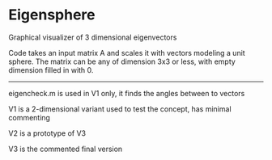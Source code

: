 # Eigensphere

Graphical visualizer of 3 dimensional eigenvectors

Code takes an input matrix A and scales it with vectors modeling a unit sphere.
The matrix can be any of dimension 3x3 or less, with empty dimension filled in with 0.

________________________________________________________________________________________

eigencheck.m is used in V1 only, it finds the angles between to vectors

V1 is a 2-dimensional variant used to test the concept, has minimal commenting

V2 is a prototype of V3 

V3 is the commented final version
